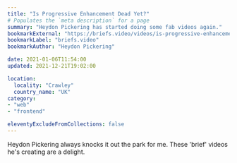 ```yaml
---
title: "Is Progressive Enhancement Dead Yet?"
# Populates the `meta description` for a page
summary: "Heydon Pickering has started doing some fab videos again."
bookmarkExternal: "https://briefs.video/videos/is-progressive-enhancement-dead-yet/"
bookmarkLabel: "briefs.video"
bookmarkAuthor: "Heydon Pickering"

date: 2021-01-06T11:54:00
updated: 2021-12-21T19:02:00

location:
  locality: "Crawley"
  country_name: "UK"
category:
- "web"
- "frontend"

eleventyExcludeFromCollections: false
---
```


Heydon Pickering always knocks it out the park for me. These 'brief' videos he's creating are a delight.


